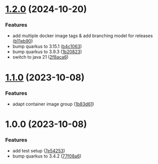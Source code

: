 # [1.2.0](https://github.com/CycriLabs/quarkus-jib-publish/compare/1.1.0...1.2.0) (2024-10-20)


### Features

* add multiple docker image tags & add branching model for releases ([b11eb90](https://github.com/CycriLabs/quarkus-jib-publish/commit/b11eb90b2ad7fbfc86466221d18f27814e46207f))
* bump quarkus to 3.15.1 ([b4c1063](https://github.com/CycriLabs/quarkus-jib-publish/commit/b4c1063c58462600e217a46597c36e5be0814666))
* bump quarkus to 3.9.3 ([1b20823](https://github.com/CycriLabs/quarkus-jib-publish/commit/1b20823b49365987bc3ab5e4cc6ae85f46a2b521))
* switch to java 21 ([2f8aca6](https://github.com/CycriLabs/quarkus-jib-publish/commit/2f8aca6db47371255a8c38dd80434a74bb0367c2))

# [1.1.0](https://github.com/CycriLabs/quarkus-jib-publish/compare/1.0.0...1.1.0) (2023-10-08)


### Features

* adapt container image group ([1b83d61](https://github.com/CycriLabs/quarkus-jib-publish/commit/1b83d61a6d4d63b8c5f7c545bd966ec9025190a1))

# 1.0.0 (2023-10-08)


### Features

* add test setup ([7e54253](https://github.com/CycriLabs/quarkus-jib-publish/commit/7e54253d6400381110e1030893d6c6a8026946b8))
* bump quarkus to 3.4.2 ([77f08a6](https://github.com/CycriLabs/quarkus-jib-publish/commit/77f08a65092ff2e5c02ebe0349106a12a800ee77))
